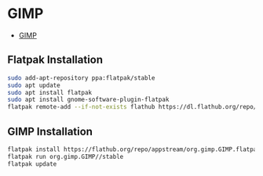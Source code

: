 # GIMP

- [GIMP](https://www.gimp.org/)

## Flatpak Installation

```bash
sudo add-apt-repository ppa:flatpak/stable
sudo apt update
sudo apt install flatpak
sudo apt install gnome-software-plugin-flatpak
flatpak remote-add --if-not-exists flathub https://dl.flathub.org/repo/flathub.flatpakrepo
```

## GIMP Installation

```bash
flatpak install https://flathub.org/repo/appstream/org.gimp.GIMP.flatpakref
flatpak run org.gimp.GIMP//stable
flatpak update
```
